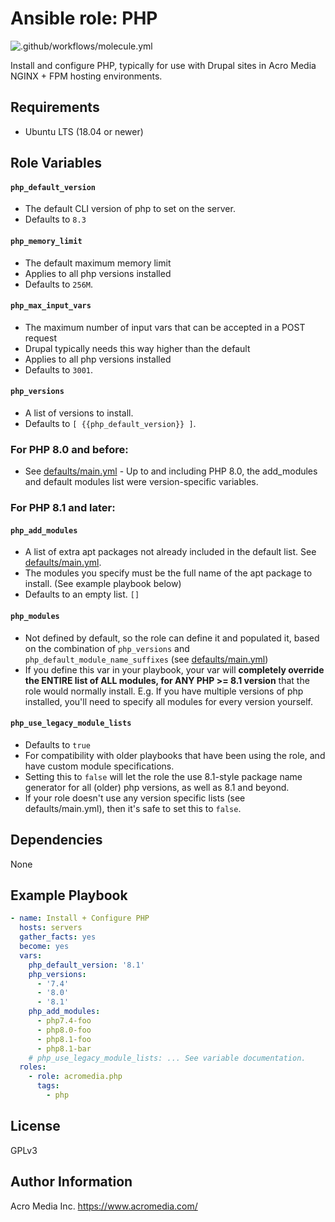 # Ansible role: PHP

![.github/workflows/molecule.yml](https://github.com/AcroMedia/ansible-role-php/workflows/.github/workflows/molecule.yml/badge.svg)

Install and configure PHP, typically for use with Drupal sites in Acro Media NGINX + FPM hosting environments.


## Requirements

* Ubuntu LTS (18.04 or newer)


## Role Variables

#### `php_default_version`
  * The default CLI version of php to set on the server.
  * Defaults to `8.3`

#### `php_memory_limit`
* The default maximum memory limit
* Applies to all php versions installed
* Defaults to `256M`.

#### `php_max_input_vars`
* The maximum number of input vars that can be accepted in a POST request
* Drupal typically needs this way higher than the default
* Applies to all php versions installed
* Defaults to `3001`.

#### `php_versions`
* A list of versions to install.
* Defaults to `[ {{php_default_version}} ]`.

### For PHP 8.0 and before:

* See [defaults/main.yml](defaults/main.yml) - Up to and including PHP 8.0, the add_modules and default modules list were version-specific variables.

### For PHP 8.1 and later:

#### `php_add_modules`
* A list of extra apt packages not already included in the default list. See [defaults/main.yml](defaults/main.yml).
* The modules you specify must be the full name of the apt package to install. (See example playbook below)
* Defaults to an empty list. `[]`

#### `php_modules`
* Not defined by default, so the role can define it and populated it, based on the combination of `php_versions` and `php_default_module_name_suffixes` (see [defaults/main.yml](defaults/main.yml))
* If you define this var in your playbook, your var will **completely override the ENTIRE list of ALL modules, for ANY PHP >= 8.1 version** that the role would normally install. E.g. If you have multiple versions of php installed, you'll need to specify all modules for every version yourself.

#### `php_use_legacy_module_lists`
* Defaults to `true`
* For compatibility with older playbooks that have been using the role, and have custom module specifications.
* Setting this to `false` will let the role the use 8.1-style package name generator for all (older) php versions, as well as 8.1 and beyond.
* If your role doesn't use any version specific lists (see defaults/main.yml), then it's safe to set this to `false`.


## Dependencies

None


## Example Playbook
```yaml
- name: Install + Configure PHP
  hosts: servers
  gather_facts: yes
  become: yes
  vars:
    php_default_version: '8.1'
    php_versions:
      - '7.4'
      - '8.0'
      - '8.1'
    php_add_modules:
      - php7.4-foo
      - php8.0-foo
      - php8.1-foo
      - php8.1-bar
    # php_use_legacy_module_lists: ... See variable documentation.
  roles:
    - role: acromedia.php
      tags:
        - php
```

## License

GPLv3


## Author Information

Acro Media Inc.
https://www.acromedia.com/

